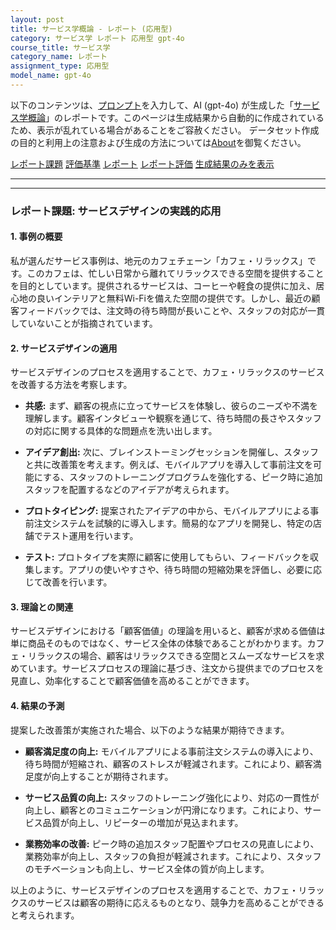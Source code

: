 ```yaml
---
layout: post
title: サービス学概論 - レポート (応用型)
category: サービス学 レポート 応用型 gpt-4o
course_title: サービス学
category_name: レポート
assignment_type: 応用型
model_name: gpt-4o
---
```


以下のコンテンツは、[プロンプト](https://github.com/takedatoshiyuki/synthetic_assignments/tree/main/generated/サービス学/gpt-4o/prompt_レポート-応用型.md)を入力して、AI (gpt-4o) が生成した「[サービス学概論](/contents/サービス学/)」のレポートです。このページは生成結果から自動的に作成されているため、表示が乱れている場合があることをご容赦ください。
データセット作成の目的と利用上の注意および生成の方法については[About](/About)を御覧ください。

[レポート課題](../レポート課題-応用型)
[評価基準](../評価基準-応用型)
[レポート](../レポート-応用型)
[レポート評価](../レポート評価-応用型)
[生成結果のみを表示](https://github.com/takedatoshiyuki/synthetic_assignments/tree/main/generated/サービス学/gpt-4o/レポート-応用型.md)
  

***
***
  
### レポート課題: サービスデザインの実践的応用

#### 1. 事例の概要

私が選んだサービス事例は、地元のカフェチェーン「カフェ・リラックス」です。このカフェは、忙しい日常から離れてリラックスできる空間を提供することを目的としています。提供されるサービスは、コーヒーや軽食の提供に加え、居心地の良いインテリアと無料Wi-Fiを備えた空間の提供です。しかし、最近の顧客フィードバックでは、注文時の待ち時間が長いことや、スタッフの対応が一貫していないことが指摘されています。

#### 2. サービスデザインの適用

サービスデザインのプロセスを適用することで、カフェ・リラックスのサービスを改善する方法を考察します。

- **共感:** まず、顧客の視点に立ってサービスを体験し、彼らのニーズや不満を理解します。顧客インタビューや観察を通じて、待ち時間の長さやスタッフの対応に関する具体的な問題点を洗い出します。

- **アイデア創出:** 次に、ブレインストーミングセッションを開催し、スタッフと共に改善策を考えます。例えば、モバイルアプリを導入して事前注文を可能にする、スタッフのトレーニングプログラムを強化する、ピーク時に追加スタッフを配置するなどのアイデアが考えられます。

- **プロトタイピング:** 提案されたアイデアの中から、モバイルアプリによる事前注文システムを試験的に導入します。簡易的なアプリを開発し、特定の店舗でテスト運用を行います。

- **テスト:** プロトタイプを実際に顧客に使用してもらい、フィードバックを収集します。アプリの使いやすさや、待ち時間の短縮効果を評価し、必要に応じて改善を行います。

#### 3. 理論との関連

サービスデザインにおける「顧客価値」の理論を用いると、顧客が求める価値は単に商品そのものではなく、サービス全体の体験であることがわかります。カフェ・リラックスの場合、顧客はリラックスできる空間とスムーズなサービスを求めています。サービスプロセスの理論に基づき、注文から提供までのプロセスを見直し、効率化することで顧客価値を高めることができます。

#### 4. 結果の予測

提案した改善策が実施された場合、以下のような結果が期待できます。

- **顧客満足度の向上:** モバイルアプリによる事前注文システムの導入により、待ち時間が短縮され、顧客のストレスが軽減されます。これにより、顧客満足度が向上することが期待されます。

- **サービス品質の向上:** スタッフのトレーニング強化により、対応の一貫性が向上し、顧客とのコミュニケーションが円滑になります。これにより、サービス品質が向上し、リピーターの増加が見込まれます。

- **業務効率の改善:** ピーク時の追加スタッフ配置やプロセスの見直しにより、業務効率が向上し、スタッフの負担が軽減されます。これにより、スタッフのモチベーションも向上し、サービス全体の質が向上します。

以上のように、サービスデザインのプロセスを適用することで、カフェ・リラックスのサービスは顧客の期待に応えるものとなり、競争力を高めることができると考えられます。
